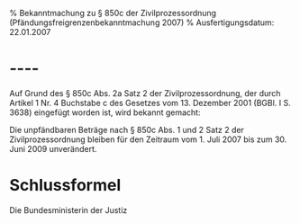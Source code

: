 % Bekanntmachung zu § 850c der Zivilprozessordnung  (Pfändungsfreigrenzenbekanntmachung 2007)
% Ausfertigungsdatum: 22.01.2007
 
# ----

Auf Grund des § 850c Abs. 2a Satz 2 der Zivilprozessordnung, der durch Artikel 1 Nr. 4 Buchstabe c des Gesetzes vom 13. Dezember 2001 (BGBl. I S. 3638) eingefügt worden ist, wird bekannt gemacht:

Die unpfändbaren Beträge nach § 850c Abs. 1 und 2 Satz 2 der Zivilprozessordnung bleiben für den Zeitraum vom 1. Juli 2007 bis zum 30. Juni 2009 unverändert.

# Schlussformel

Die Bundesministerin der Justiz
